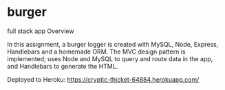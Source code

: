 # burger
full stack app
Overview

In this assignment, a burger logger is created with MySQL, Node, Express, Handlebars and a homemade ORM. The MVC design pattern is implemented; uses Node and MySQL to query and route data in the app, and Handlebars to generate the HTML.

Deployed to Heroku: 
https://cryptic-thicket-64884.herokuapp.com/
